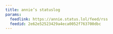 ```yaml
---
title: annie’s statuslog
params:
  feedlink: https://annie.status.lol/feed/rss
  feedid: 2e62e52523429a4eca0052f763700dbc
---
```

